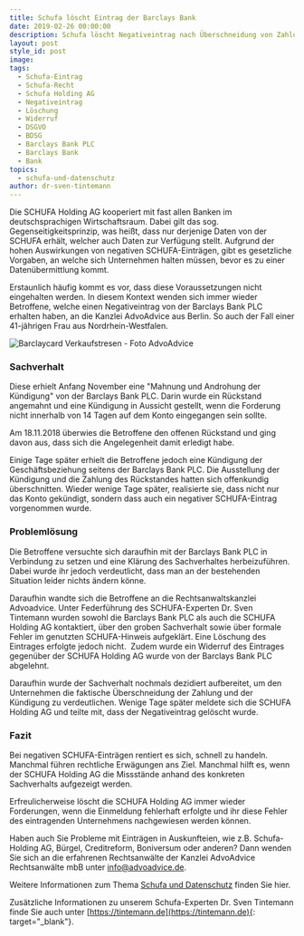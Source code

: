 ```yaml
---
title: Schufa löscht Eintrag der Barclays Bank
date: 2019-02-26 00:00:00
description: Schufa löscht Negativeintrag nach Überschneidung von Zahlung und Kündigung
layout: post
style_id: post
image:
tags:
  - Schufa-Eintrag
  - Schufa-Recht
  - Schufa Holding AG
  - Negativeintrag
  - Löschung
  - Widerruf
  - DSGVO
  - BDSG
  - Barclays Bank PLC
  - Barclays Bank
  - Bank
topics:
  - schufa-und-datenschutz
author: dr-sven-tintemann
---
```

Die SCHUFA Holding AG kooperiert mit fast allen Banken im deutschsprachigen Wirtschaftsraum. Dabei gilt das sog. Gegenseitigkeitsprinzip, was heißt, dass nur derjenige Daten von der SCHUFA erhält, welcher auch Daten zur Verfügung stellt. Aufgrund der hohen Auswirkungen von negativen SCHUFA-Einträgen, gibt es gesetzliche Vorgaben, an welche sich Unternehmen halten müssen, bevor es zu einer Datenübermittlung kommt.

Erstaunlich häufig kommt es vor, dass diese Voraussetzungen nicht eingehalten werden. In diesem Kontext wenden sich immer wieder Betroffene, welche einen Negativeintrag von der Barclays Bank PLC erhalten haben, an die Kanzlei AdvoAdvice aus Berlin. So auch der Fall einer 41-jährigen Frau aus Nordrhein-Westfalen.&nbsp;

![Barclaycard Verkaufstresen - Foto AdvoAdvice](/uploads/barclays-bild-von-st.jpg "Eintrag der Barclays Bank durch Schufa gelöscht")

### Sachverhalt

Diese erhielt Anfang November eine "Mahnung und Androhung der Kündigung" von der Barclays Bank PLC. Darin wurde ein Rückstand angemahnt und eine Kündigung in Aussicht gestellt, wenn die Forderung nicht innerhalb von 14 Tagen auf dem Konto eingegangen sein sollte.

Am 18.11.2018 überwies die Betroffene den offenen Rückstand und ging davon aus, dass sich die Angelegenheit damit erledigt habe.

Einige Tage später erhielt die Betroffene jedoch eine Kündigung der Geschäftsbeziehung seitens der Barclays Bank PLC. Die Ausstellung der Kündigung und die Zahlung des Rückstandes hatten sich offenkundig überschnitten. Wieder wenige Tage später, realisierte sie, dass nicht nur das Konto gekündigt, sondern dass auch ein negativer SCHUFA-Eintrag vorgenommen wurde.&nbsp;

### Problemlösung

Die Betroffene versuchte sich daraufhin mit der Barclays Bank PLC in Verbindung zu setzen und eine Klärung des Sachverhaltes herbeizuführen. Dabei wurde ihr jedoch verdeutlicht, dass man an der bestehenden Situation leider nichts ändern könne.

Daraufhin wandte sich die Betroffene an die Rechtsanwaltskanzlei Advoadvice. Unter Federführung des SCHUFA-Experten Dr. Sven Tintemann wurden sowohl die Barclays Bank PLC als auch die SCHUFA Holding AG kontaktiert, über den groben Sachverhalt sowie über formale Fehler im genutzten SCHUFA-Hinweis aufgeklärt. Eine Löschung des Eintrages erfolgte jedoch nicht.&nbsp; Zudem wurde ein Widerruf des Eintrages gegenüber der SCHUFA Holding AG wurde von der Barclays Bank PLC abgelehnt.

Daraufhin wurde der Sachverhalt nochmals dezidiert aufbereitet, um den Unternehmen die faktische Überschneidung der Zahlung und der Kündigung zu verdeutlichen. Wenige Tage später meldete sich die SCHUFA Holding AG und teilte mit, dass der Negativeintrag gelöscht wurde.

### Fazit

Bei negativen SCHUFA-Einträgen rentiert es sich, schnell zu handeln. Manchmal führen rechtliche Erwägungen ans Ziel. Manchmal hilft es, wenn der SCHUFA Holding AG die Missstände anhand des konkreten Sachverhalts aufgezeigt werden.

Erfreulicherweise löscht die SCHUFA Holding AG immer wieder Forderungen, wenn die Einmeldung fehlerhaft erfolgte und ihr diese Fehler des eintragenden Unternehmens nachgewiesen werden können.

Haben auch Sie Probleme mit Einträgen in Auskunfteien, wie z.B. Schufa-Holding AG, Bürgel, Creditreform, Boniversum oder anderen? Dann wenden Sie sich an die erfahrenen Rechtsanwälte der Kanzlei AdvoAdvice Rechtsanwälte mbB unter [info@advoadvice.de](mailto:info@advoadvice.de).

Weitere Informationen zum Thema [Schufa und Datenschutz](/themen/schufa-und-datenschutz/)&nbsp;finden Sie hier.&nbsp;

Zusätzliche Informationen zu unserem Schufa-Experten Dr. Sven Tintemann finde Sie auch unter [https://tintemann.de](https://tintemann.de){: target="_blank"}.